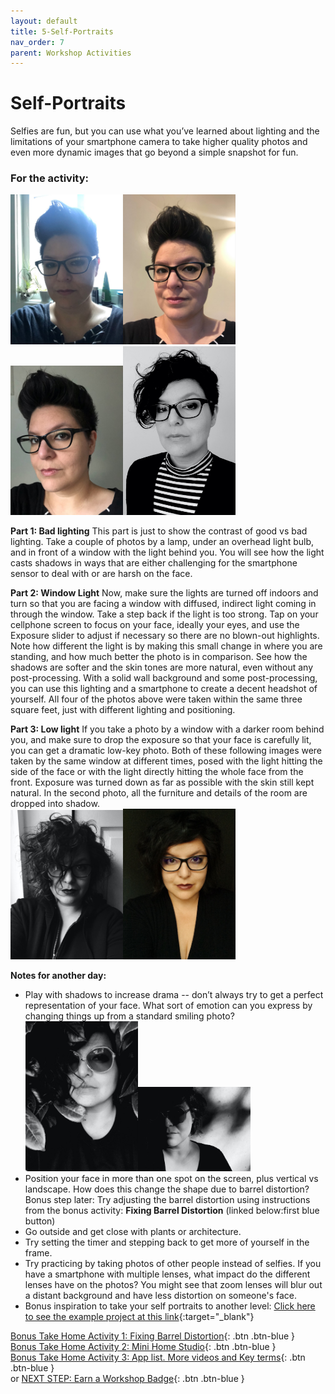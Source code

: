 ```yaml
---
layout: default
title: 5-Self-Portraits
nav_order: 7
parent: Workshop Activities
---
```

# Self-Portraits
Selfies are fun, but you can use what you’ve learned about lighting and the limitations of your smartphone camera to take higher quality photos and even more dynamic images that go beyond a simple snapshot for fun.

### For the activity:
<img src="images//photo-self-01.jpeg" style="width:180px;" alt=selfie example><img src="images//photo-self-02.jpeg" style="width:180px;" alt=selfie example><img src="images//photo-self-04.jpeg" style="width:180px;" alt=selfie example><img src="images//photo-self-03.jpeg" style="width:180px;" alt=selfie example><br>

**Part 1: Bad lighting** This part is just to show the contrast of good vs bad lighting. Take a couple of photos by a lamp, under an overhead light bulb, and in front of a window with the light behind you. You will see how the light casts shadows in ways that are either challenging for the smartphone sensor to deal with or are harsh on the face.

**Part 2: Window Light** Now, make sure the lights are turned off indoors and turn so that you are facing a window with diffused, indirect light coming in through the window. Take a step back if the light is too strong. Tap on your cellphone screen to focus on your face, ideally your eyes, and use the Exposure slider to adjust if necessary so there are no blown-out highlights. Note how different the light is by making this small change in where you are standing, and how much better the photo is in comparison. See how the shadows are softer and the skin tones are more natural, even without any post-processing. With a solid wall background and some post-processing, you can use this lighting and a smartphone to create a decent headshot of yourself. All four of the photos above were taken within the same three square feet, just with different lighting and positioning. 

**Part 3: Low light** If you take a photo by a window with a darker room behind you, and make sure to drop the exposure so that your face is carefully lit, you can get a dramatic low-key photo. Both of these following images were taken by the same window at different times, posed with the light hitting the side of the face or with the light directly hitting the whole face from the front. Exposure was turned down as far as possible with the skin still kept natural. In the second photo, all the furniture and details of the room are dropped into shadow. <br>
<img src="images//photo-self-06.jpeg" style="width:180px;" alt=selfie example><img src="images//photo-self-05.jpeg" style="width:180px;" alt=selfie example>

**Notes for another day:**
- Play with shadows to increase drama -- don’t always try to get a perfect representation of your face. What sort of emotion can you express by changing things up from a standard smiling photo?<img src="images//photo-self-07.jpeg" style="width:180px;" alt=selfie example><img src="images//photo-self-08.jpeg" style="width:180px;" alt=selfie example><br>
- Position your face in more than one spot on the screen, plus vertical vs landscape. How does this change the shape due to barrel distortion? Bonus step later: Try adjusting the barrel distortion using instructions from the bonus activity: **Fixing Barrel Distortion** (linked below:first blue button)
- Go outside and get close with plants or architecture.
- Try setting the timer and stepping back to get more of yourself in the frame.
- Try practicing by taking photos of other people instead of selfies. If you have a smartphone with multiple lenses, what impact do the different lenses have on the photos? You might see that zoom lenses will blur out a distant background and have less distortion on someone's face.
- Bonus inspiration to take your self portraits to another level:   [Click here to see the example project at this link](https://www.myclickmagazine.com/selfies-from-above/){:target="_blank"}


[Bonus Take Home Activity 1: Fixing Barrel Distortion](barrel-distortion.html){: .btn .btn-blue }<br>
[Bonus Take Home Activity 2: Mini Home Studio](home-studio.html){: .btn .btn-blue }<br>
[Bonus Take Home Activity 3: App list. More videos and Key terms](more.html){: .btn .btn-blue }<br>
or 
[NEXT STEP: Earn a Workshop Badge](informal-credentials.html){: .btn .btn-blue }
